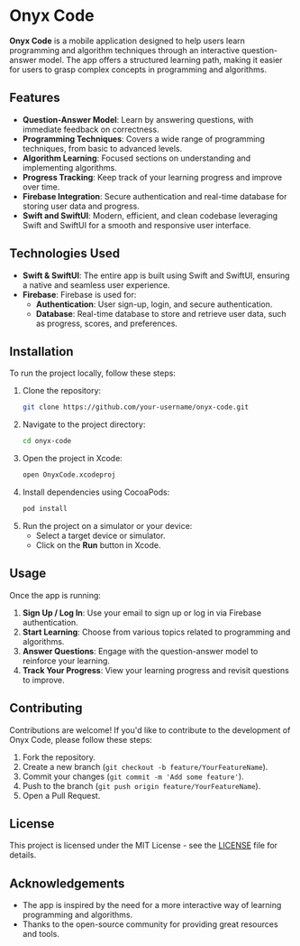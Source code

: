 # Onyx Code

**Onyx Code** is a mobile application designed to help users learn programming and algorithm techniques through an interactive question-answer model. The app offers a structured learning path, making it easier for users to grasp complex concepts in programming and algorithms.

## Features

- **Question-Answer Model**: Learn by answering questions, with immediate feedback on correctness.
- **Programming Techniques**: Covers a wide range of programming techniques, from basic to advanced levels.
- **Algorithm Learning**: Focused sections on understanding and implementing algorithms.
- **Progress Tracking**: Keep track of your learning progress and improve over time.
- **Firebase Integration**: Secure authentication and real-time database for storing user data and progress.
- **Swift and SwiftUI**: Modern, efficient, and clean codebase leveraging Swift and SwiftUI for a smooth and responsive user interface.

## Technologies Used

- **Swift & SwiftUI**: The entire app is built using Swift and SwiftUI, ensuring a native and seamless user experience.
- **Firebase**: Firebase is used for:
  - **Authentication**: User sign-up, login, and secure authentication.
  - **Database**: Real-time database to store and retrieve user data, such as progress, scores, and preferences.

## Installation

To run the project locally, follow these steps:

1. Clone the repository:
    ```bash
    git clone https://github.com/your-username/onyx-code.git
    ```
2. Navigate to the project directory:
    ```bash
    cd onyx-code
    ```
3. Open the project in Xcode:
    ```bash
    open OnyxCode.xcodeproj
    ```
4. Install dependencies using CocoaPods:
    ```bash
    pod install
    ```
5. Run the project on a simulator or your device:
    - Select a target device or simulator.
    - Click on the **Run** button in Xcode.

## Usage

Once the app is running:

1. **Sign Up / Log In**: Use your email to sign up or log in via Firebase authentication.
2. **Start Learning**: Choose from various topics related to programming and algorithms.
3. **Answer Questions**: Engage with the question-answer model to reinforce your learning.
4. **Track Your Progress**: View your learning progress and revisit questions to improve.

## Contributing

Contributions are welcome! If you'd like to contribute to the development of Onyx Code, please follow these steps:

1. Fork the repository.
2. Create a new branch (`git checkout -b feature/YourFeatureName`).
3. Commit your changes (`git commit -m 'Add some feature'`).
4. Push to the branch (`git push origin feature/YourFeatureName`).
5. Open a Pull Request.

## License

This project is licensed under the MIT License - see the [LICENSE](LICENSE) file for details.

## Acknowledgements

- The app is inspired by the need for a more interactive way of learning programming and algorithms.
- Thanks to the open-source community for providing great resources and tools.
